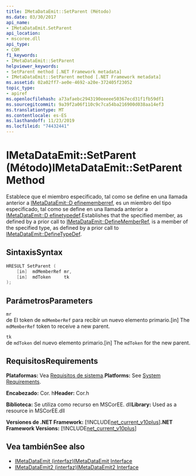 ```yaml
---
title: IMetaDataEmit::SetParent (Método)
ms.date: 03/30/2017
api_name:
- IMetaDataEmit.SetParent
api_location:
- mscoree.dll
api_type:
- COM
f1_keywords:
- IMetaDataEmit::SetParent
helpviewer_keywords:
- SetParent method [.NET Framework metadata]
- IMetaDataEmit::SetParent method [.NET Framework metadata]
ms.assetid: 02a02ff7-ae0e-4692-a20e-372405f23052
topic_type:
- apiref
ms.openlocfilehash: a73afaebc2943190eeeee50367ecd31f1fb59df1
ms.sourcegitcommit: 9a39f2a06f110c9c7ca54ba216900d038aa14ef3
ms.translationtype: MT
ms.contentlocale: es-ES
ms.lasthandoff: 11/23/2019
ms.locfileid: "74432441"
---
```

# <a name="imetadataemitsetparent-method"></a><span data-ttu-id="47746-102">IMetaDataEmit::SetParent (Método)</span><span class="sxs-lookup"><span data-stu-id="47746-102">IMetaDataEmit::SetParent Method</span></span>
<span data-ttu-id="47746-103">Establece que el miembro especificado, tal como se define en una llamada anterior a [IMetaDataEmit::D efinememberref](../../../../docs/framework/unmanaged-api/metadata/imetadataemit-definememberref-method.md), es un miembro del tipo especificado, tal como se define en una llamada anterior a [IMetaDataEmit::D efinetypedef](../../../../docs/framework/unmanaged-api/metadata/imetadataemit-definetypedef-method.md).</span><span class="sxs-lookup"><span data-stu-id="47746-103">Establishes that the specified member, as defined by a prior call to [IMetaDataEmit::DefineMemberRef](../../../../docs/framework/unmanaged-api/metadata/imetadataemit-definememberref-method.md), is a member of the specified type, as defined by a prior call to [IMetaDataEmit::DefineTypeDef](../../../../docs/framework/unmanaged-api/metadata/imetadataemit-definetypedef-method.md).</span></span>  
  
## <a name="syntax"></a><span data-ttu-id="47746-104">Sintaxis</span><span class="sxs-lookup"><span data-stu-id="47746-104">Syntax</span></span>  
  
```cpp  
HRESULT SetParent (   
    [in]  mdMemberRef mr,   
    [in]  mdToken     tk   
);  
```  
  
## <a name="parameters"></a><span data-ttu-id="47746-105">Parámetros</span><span class="sxs-lookup"><span data-stu-id="47746-105">Parameters</span></span>  
 `mr`  
 <span data-ttu-id="47746-106">de El token de `mdMemberRef` para recibir un nuevo elemento primario.</span><span class="sxs-lookup"><span data-stu-id="47746-106">[in] The `mdMemberRef` token to receive a new parent.</span></span>  
  
 `tk`  
 <span data-ttu-id="47746-107">de `mdToken` del nuevo elemento primario.</span><span class="sxs-lookup"><span data-stu-id="47746-107">[in] The `mdToken` for the new parent.</span></span>  
  
## <a name="requirements"></a><span data-ttu-id="47746-108">Requisitos</span><span class="sxs-lookup"><span data-stu-id="47746-108">Requirements</span></span>  
 <span data-ttu-id="47746-109">**Plataformas:** Vea [Requisitos de sistema](../../../../docs/framework/get-started/system-requirements.md).</span><span class="sxs-lookup"><span data-stu-id="47746-109">**Platforms:** See [System Requirements](../../../../docs/framework/get-started/system-requirements.md).</span></span>  
  
 <span data-ttu-id="47746-110">**Encabezado:** Cor. h</span><span class="sxs-lookup"><span data-stu-id="47746-110">**Header:** Cor.h</span></span>  
  
 <span data-ttu-id="47746-111">**Biblioteca:** Se utiliza como recurso en MSCorEE. dll</span><span class="sxs-lookup"><span data-stu-id="47746-111">**Library:** Used as a resource in MSCorEE.dll</span></span>  
  
 <span data-ttu-id="47746-112">**Versiones de .NET Framework:** [!INCLUDE[net_current_v10plus](../../../../includes/net-current-v10plus-md.md)]</span><span class="sxs-lookup"><span data-stu-id="47746-112">**.NET Framework Versions:** [!INCLUDE[net_current_v10plus](../../../../includes/net-current-v10plus-md.md)]</span></span>  
  
## <a name="see-also"></a><span data-ttu-id="47746-113">Vea también</span><span class="sxs-lookup"><span data-stu-id="47746-113">See also</span></span>

- [<span data-ttu-id="47746-114">IMetaDataEmit (interfaz)</span><span class="sxs-lookup"><span data-stu-id="47746-114">IMetaDataEmit Interface</span></span>](../../../../docs/framework/unmanaged-api/metadata/imetadataemit-interface.md)
- [<span data-ttu-id="47746-115">IMetaDataEmit2 (interfaz)</span><span class="sxs-lookup"><span data-stu-id="47746-115">IMetaDataEmit2 Interface</span></span>](../../../../docs/framework/unmanaged-api/metadata/imetadataemit2-interface.md)
